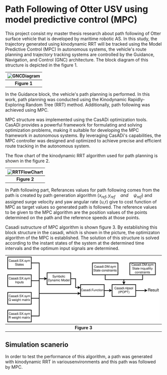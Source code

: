 # Path Following of Otter USV using model predictive control (MPC)

This project consist my master thesis research about path following of Otter surface vehicle that is developed by maritime robotic AS. In this study, the trajectory generated using kinodynamic RRT will be tracked using the Model Predictive Control (MPC) In autonomous systems, the vehicle's route planning and trajectory tracking systems are controlled by the Guidance, Navigation, and Control (GNC) architecture. The block diagram of this structure is depicted in the figure 1.

|![GNCDiagram](https://github.com/ferhannb/Otter_USV_Path_Following/assets/29739404/a81bd463-34a0-4b07-8ba3-4219bf73ee8d )|
|:--:| 
| **Figure 1** |


In the Guidance block, the vehicle's path planning is performed. In this work, path planning was conducted using the Kinodynamic Rapidly-Exploring Random Tree (RRT) method. Additionally, path following was achieved using MPC. 

MPC structure was implemented using the CasADi optimization tools. CasADi provides a powerful framework for formulating and solving optimization problems, making it suitable for developing the MPC framework in autonomous systems. By leveraging CasADi's capabilities, the MPC controller was designed and optimized to achieve precise and efficient route tracking in the autonomous system.

The flow chart of the kinodynamic RRT algorithm used for path planning is shown in the figure 2.

|![RRTFlowChart](https://github.com/ferhannb/Otter_USV_Path_Following/assets/29739404/60fde4e9-d44b-49a6-851c-90154b414164) |
|:--:| 
| **Figure 2** |

In Path following part, Referances values for path following comes from the path is created by path generation algorithm ($x_{ref},y_{ref} \quad and  \quad \psi_{ref}$) and assigned surge velocity and yaw angular rate (u,r)  give to cost function of MPC as target values so generated path is followed. The reference values to be given to the MPC algorithm are the position values of the points determined on the path and the reference speeds at those points.

Casadi sutructure of MPC algorithm is shown figure 3. By establishing this block structure in the casadi, which is shown in the picture, the optimizaton algorithm of the MPC is established. The solution of this structure is solved according to the instant states of the system at the determined time intervals and the optimum input signals are determined.


|![GNCDiagram](https://github.com/ferhannb/Otter_USV_Path_Following/blob/master/CasadiDiagram.png)|
|:--:| 
| **Figure 3** |

## Simulation scanerio
In order to test the performance of this algorithm, a path was generated with kinodynamic RRT in variousenvironments and this path was followed by MPC.


